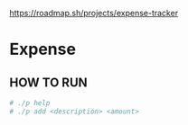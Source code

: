 https://roadmap.sh/projects/expense-tracker
# Expense

## HOW TO RUN

```bash
# ./p help
# ./p add <description> <amount>
